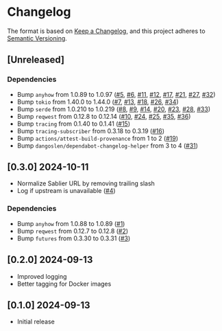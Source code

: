 # Changelog

The format is based on [Keep a Changelog](https://keepachangelog.com/en/1.0.0/),
and this project adheres to [Semantic Versioning](https://semver.org/spec/v2.0.0.html).

## [Unreleased]

### Dependencies
- Bump `anyhow` from 1.0.89 to 1.0.97 ([#5](https://github.com/vbrandl/sablier-proxy/pull/5), [#6](https://github.com/vbrandl/sablier-proxy/pull/6), [#11](https://github.com/vbrandl/sablier-proxy/pull/11), [#12](https://github.com/vbrandl/sablier-proxy/pull/12), [#17](https://github.com/vbrandl/sablier-proxy/pull/17), [#21](https://github.com/vbrandl/sablier-proxy/pull/21), [#27](https://github.com/vbrandl/sablier-proxy/pull/27), [#32](https://github.com/vbrandl/sablier-proxy/pull/32))
- Bump `tokio` from 1.40.0 to 1.44.0 ([#7](https://github.com/vbrandl/sablier-proxy/pull/7), [#13](https://github.com/vbrandl/sablier-proxy/pull/13), [#18](https://github.com/vbrandl/sablier-proxy/pull/18), [#26](https://github.com/vbrandl/sablier-proxy/pull/26), [#34](https://github.com/vbrandl/sablier-proxy/pull/34))
- Bump `serde` from 1.0.210 to 1.0.219 ([#8](https://github.com/vbrandl/sablier-proxy/pull/8), [#9](https://github.com/vbrandl/sablier-proxy/pull/9), [#14](https://github.com/vbrandl/sablier-proxy/pull/14), [#20](https://github.com/vbrandl/sablier-proxy/pull/20), [#23](https://github.com/vbrandl/sablier-proxy/pull/23), [#28](https://github.com/vbrandl/sablier-proxy/pull/28), [#33](https://github.com/vbrandl/sablier-proxy/pull/33))
- Bump `reqwest` from 0.12.8 to 0.12.14 ([#10](https://github.com/vbrandl/sablier-proxy/pull/10), [#24](https://github.com/vbrandl/sablier-proxy/pull/24), [#25](https://github.com/vbrandl/sablier-proxy/pull/25), [#35](https://github.com/vbrandl/sablier-proxy/pull/35), [#36](https://github.com/vbrandl/sablier-proxy/pull/36))
- Bump `tracing` from 0.1.40 to 0.1.41 ([#15](https://github.com/vbrandl/sablier-proxy/pull/15))
- Bump `tracing-subscriber` from 0.3.18 to 0.3.19 ([#16](https://github.com/vbrandl/sablier-proxy/pull/16))
- Bump `actions/attest-build-provenance` from 1 to 2 ([#19](https://github.com/vbrandl/sablier-proxy/pull/19))
- Bump `dangoslen/dependabot-changelog-helper` from 3 to 4 ([#31](https://github.com/vbrandl/sablier-proxy/pull/31))

## [0.3.0] 2024-10-11

- Normalize Sablier URL by removing trailing slash
- Log if upstream is unavailable ([#4](https://github.com/vbrandl/sablier-proxy/pull/4))

### Dependencies
- Bump `anyhow` from 1.0.88 to 1.0.89 ([#1](https://github.com/vbrandl/sablier-proxy/pull/1))
- Bump `reqwest` from 0.12.7 to 0.12.8 ([#2](https://github.com/vbrandl/sablier-proxy/pull/2))
- Bump `futures` from 0.3.30 to 0.3.31 ([#3](https://github.com/vbrandl/sablier-proxy/pull/3))

## [0.2.0] 2024-09-13
- Improved logging
- Better tagging for Docker images

## [0.1.0] 2024-09-13
- Initial release
